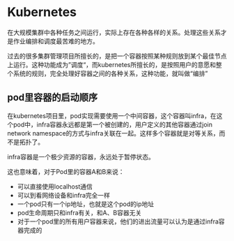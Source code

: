 # Kubernetes

在大规模集群中各种任务之间运行，实际上存在各种各样的关系。处理这些关系才是作业编排和调度最苦难的地方。

过去的很多集群管理项目所擅长的，是把一个容器按照某种规则放到某个最佳节点上运行。这种功能成为”调度“，而kubernetes所擅长的，是按照用户的意愿和整个系统的规则，完全处理好容器之间的各种关系，这种功能，就叫做“编排”



## pod里容器的启动顺序

在kubernetes项目里，pod实现需要使用一个中间容器，这个容器叫infra，在这个pod中，infra容器永远都是第一个被创建的，用户定义的其他容器通过join network namespace的方式与infra关联在一起。这样多个容器就是对等关系，而不是拓扑了。

infra容器是一个极少资源的容器，永远处于暂停状态。

这也意味着，对于Pod里的容器A和B来说：

- 可以直接使用localhost通信
- 可以到看网络设备和infra完全一样
- 一个pod只有一个ip地址，也就是这个pod的ip地址
- pod生命周期只和infra有关，和A、B容器无关
- 对于一个pod里的所有用户容器来说，他们的进出流量可以认为是通过infra容器完成的
